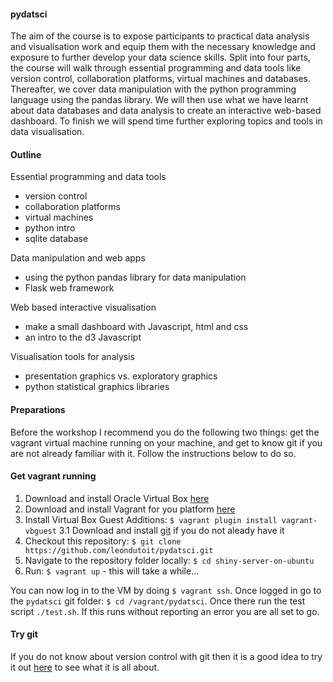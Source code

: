 #### pydatsci

The aim of the course is to expose participants to practical data analysis and visualisation work and equip them with the necessary knowledge and exposure to further develop your data science skills. Split into four parts, the course will walk through essential programming and data tools like version control, collaboration platforms, virtual machines and databases. Thereafter, we cover data manipulation with the python programming language using the pandas library. We will then use what we have learnt about data databases and data analysis to create an interactive web-based dashboard. To finish we will spend time further exploring topics and tools in data visualisation.

#### Outline

Essential programming and data tools
* version control
* collaboration platforms
* virtual machines
* python intro
* sqlite database

Data manipulation and web apps
* using the python pandas library for data manipulation
* Flask web framework

Web based interactive visualisation
* make a small dashboard with Javascript, html and css
* an intro to the d3 Javascript

Visualisation tools for analysis
* presentation graphics vs. exploratory graphics
* python statistical graphics libraries

#### Preparations

Before the workshop I recommend you do the following two things: get the vagrant virtual machine running on your machine, and get to know git if you are not already familiar with it. Follow the instructions below to do so.

#### Get vagrant running

1. Download and install Oracle Virtual Box [here](http://download.virtualbox.org/virtualbox/4.2.0/)
2. Download and install Vagrant for you platform [here](https://www.vagrantup.com/downloads)
3. Install Virtual Box Guest Additions: `$ vagrant plugin install vagrant-vbguest`
3.1 Download and install [git](http://git-scm.com/downloads) if you do not aleady have it 
4. Checkout this repository: `$ git clone https://github.com/leondutoit/pydatsci.git`
5. Navigate to the repository folder locally: `$ cd shiny-server-on-ubuntu`
6. Run: `$ vagrant up` - this will take a while...

You can now log in to the VM by doing `$ vagrant ssh`. Once logged in go to the `pydatsci` git folder: `$ cd /vagrant/pydatsci`. Once there run the test script `./test.sh`. If this runs without reporting an error you are all set to go.


#### Try git

If you do not know about version control with git then it is a good idea to try it out [here](https://try.github.io/levels/1/challenges/1) to see what it is all about.
